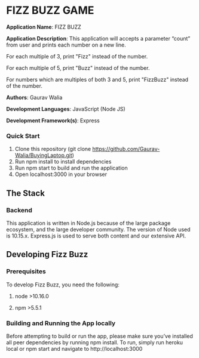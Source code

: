 # FIZZ BUZZ GAME

**Application Name**: FIZZ BUZZ

**Application Description**: This application will accepts a parameter “count” from user and prints each number on a new line.

For each multiple of 3, print "Fizz" instead of the number.

For each multiple of 5, print "Buzz" instead of the number.

For numbers which are multiples of both 3 and 5, print "FizzBuzz" instead of the number.

**Authors**: Gaurav Walia

**Development Languages**: JavaScript (Node JS)

**Development Framework(s)**: Express

### Quick Start
1. Clone this repository (git clone https://github.com/Gaurav-Walia/BuyingLaptop.git)
2. Run npm install to install dependencies
3. Run npm start to build and run the application
4. Open localhost:3000 in your browser

## The Stack
### Backend
This application is written in Node.js because of the large package ecosystem, and the large developer community. The version of Node used is 10.15.x. Express.js is used to serve both content and our extensive API. 

## Developing Fizz Buzz

### Prerequisites

To develop Fizz Buzz, you need the following:

1. node >10.16.0

2. npm >5.5.1

### Building and Running the App locally

Before attempting to build or run the app, please make sure you’ve installed all peer dependencies by running npm install.
To run, simply run heroku local or npm start and navigate to http://localhost:3000

